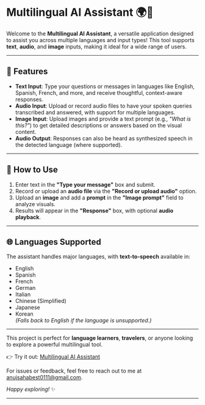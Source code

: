 # Multilingual AI Assistant 🌍🧠

Welcome to the **Multilingual AI Assistant**, a versatile application designed to assist you across multiple languages and input types! This tool supports **text**, **audio**, and **image** inputs, making it ideal for a wide range of users.

---

## 🚀 Features

- **Text Input**: Type your questions or messages in languages like English, Spanish, French, and more, and receive thoughtful, context-aware responses.
- **Audio Input**: Upload or record audio files to have your spoken queries transcribed and answered, with support for multiple languages.
- **Image Input**: Upload images and provide a text prompt (e.g., _"What is this?"_) to get detailed descriptions or answers based on the visual content.
- **Audio Output**: Responses can also be heard as synthesized speech in the detected language (where supported).

---

## 🧭 How to Use

1. Enter text in the **"Type your message"** box and submit.
2. Record or upload an **audio file** via the **"Record or upload audio"** option.
3. Upload an **image** and add a **prompt** in the **"Image prompt"** field to analyze visuals.
4. Results will appear in the **"Response"** box, with optional **audio playback**.

---

## 🌐 Languages Supported

The assistant handles major languages, with **text-to-speech** available in:

- English
- Spanish
- French
- German
- Italian
- Chinese (Simplified)
- Japanese
- Korean  
*(Falls back to English if the language is unsupported.)*

---

This project is perfect for **language learners**, **travelers**, or anyone looking to explore a powerful multilingual tool.

👉 Try it out: [Multilingual AI Assistant](https://anujsaha0111-multilingual-ai-assistant.hf.space/)

For issues or feedback, feel free to reach out to me at anujsahabest0111@gmail.com.  

*Happy exploring!* ✨

---
